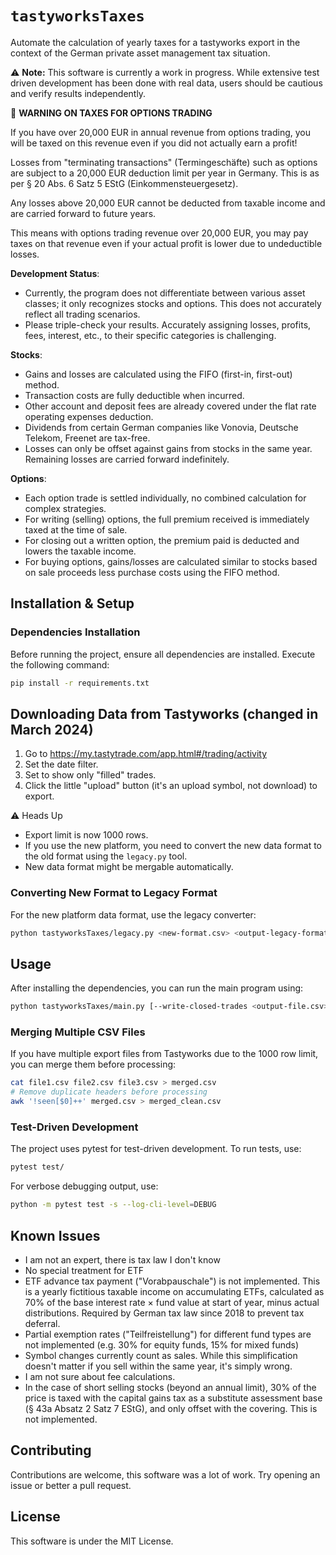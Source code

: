 # `tastyworksTaxes`

Automate the calculation of yearly taxes for a tastyworks export in the context of the German private asset management tax situation.

⚠️ **Note:** This software is currently a work in progress. While extensive test driven development has been done with real data, users should be cautious and verify results independently.

🚨 **WARNING ON TAXES FOR OPTIONS TRADING**

If you have over 20,000 EUR in annual revenue from options trading, you will be taxed on this revenue even if you did not actually earn a profit! 

Losses from "terminating transactions" (Termingeschäfte) such as options are subject to a 20,000 EUR deduction limit per year in Germany. This is as per § 20 Abs. 6 Satz 5 EStG (Einkommensteuergesetz).

Any losses above 20,000 EUR cannot be deducted from taxable income and are carried forward to future years.

This means with options trading revenue over 20,000 EUR, you may pay taxes on that revenue even if your actual profit is lower due to undeductible losses.

**Development Status**:
- Currently, the program does not differentiate between various asset classes; it only recognizes stocks and options. This does not accurately reflect all trading scenarios.
- Please triple-check your results. Accurately assigning losses, profits, fees, interest, etc., to their specific categories is challenging.

**Stocks**:

- Gains and losses are calculated using the FIFO (first-in, first-out) method.
- Transaction costs are fully deductible when incurred.
- Other account and deposit fees are already covered under the flat rate operating expenses deduction.
- Dividends from certain German companies like Vonovia, Deutsche Telekom, Freenet are tax-free.
- Losses can only be offset against gains from stocks in the same year. Remaining losses are carried forward indefinitely.

**Options**:

- Each option trade is settled individually, no combined calculation for complex strategies.
- For writing (selling) options, the full premium received is immediately taxed at the time of sale.
- For closing out a written option, the premium paid is deducted and lowers the taxable income.
- For buying options, gains/losses are calculated similar to stocks based on sale proceeds less purchase costs using the FIFO method.

## Installation & Setup

### Dependencies Installation

Before running the project, ensure all dependencies are installed. Execute the following command:

```bash
pip install -r requirements.txt
```

## Downloading Data from Tastyworks (changed in March 2024)

1. Go to https://my.tastytrade.com/app.html#/trading/activity
2. Set the date filter.
3. Set to show only "filled" trades.
4. Click the little "upload" button (it's an upload symbol, not download) to export.

⚠️ Heads Up
- Export limit is now 1000 rows.
- If you use the new platform, you need to convert the new data format to the old format using the `legacy.py` tool.
- New data format might be mergable automatically.

### Converting New Format to Legacy Format

For the new platform data format, use the legacy converter:

```bash
python tastyworksTaxes/legacy.py <new-format.csv> <output-legacy-format.csv>
```

## Usage

After installing the dependencies, you can run the main program using:

```bash
python tastyworksTaxes/main.py [--write-closed-trades <output-file.csv>] <tastyworks-data.csv>
```

### Merging Multiple CSV Files

If you have multiple export files from Tastyworks due to the 1000 row limit, you can merge them before processing:

```bash
cat file1.csv file2.csv file3.csv > merged.csv
# Remove duplicate headers before processing
awk '!seen[$0]++' merged.csv > merged_clean.csv
```

### Test-Driven Development

The project uses pytest for test-driven development. To run tests, use:

```bash
pytest test/
```

For verbose debugging output, use:

```bash
python -m pytest test -s --log-cli-level=DEBUG
```

## Known Issues
- I am not an expert, there is tax law I don't know
- No special treatment for ETF
- ETF advance tax payment ("Vorabpauschale") is not implemented. This is a yearly fictitious taxable income on accumulating ETFs, calculated as 70% of the base interest rate × fund value at start of year, minus actual distributions. Required by German tax law since 2018 to prevent tax deferral.
- Partial exemption rates ("Teilfreistellung") for different fund types are not implemented (e.g. 30% for equity funds, 15% for mixed funds)
- Symbol changes currently count as sales. While this simplification doesn't matter if you sell within the same year, it's simply wrong.
- I am not sure about fee calculations.
- In the case of short selling stocks (beyond an annual limit), 30% of the price is taxed with the capital gains tax as a substitute assessment base (§ 43a Absatz 2 Satz 7 EStG), and only offset with the covering. This is not implemented.

## Contributing

Contributions are welcome, this software was a lot of work. Try opening an issue or better a pull request.

## License

This software is under the MIT License.
